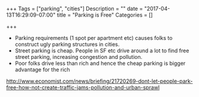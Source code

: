 +++
Tags = ["parking", "cities"]
Description = ""
date = "2017-04-13T16:29:09-07:00"
title = "Parking is Free"
Categories = []

+++

* Parking requirements (1 spot per apartment etc) causes folks to construct ugly
parking structures in cities.
* Street parking is cheap. People in SF etc drive around a lot to find free
  street parking, increasing congestion and pollution.
* Poor folks drive less than rich and hence the cheap parking is bigger advantage
  for the rich

http://www.economist.com/news/briefing/21720269-dont-let-people-park-free-how-not-create-traffic-jams-pollution-and-urban-sprawl

